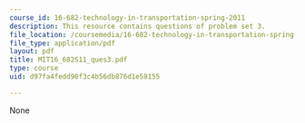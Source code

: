 ```yaml
---
course_id: 16-682-technology-in-transportation-spring-2011
description: This resource contains questions of problem set 3.
file_location: /coursemedia/16-682-technology-in-transportation-spring-2011/d97fa4fedd90f3c4b56db876d1e58155_MIT16_682S11_ques3.pdf
file_type: application/pdf
layout: pdf
title: MIT16_682S11_ques3.pdf
type: course
uid: d97fa4fedd90f3c4b56db876d1e58155

---
```

None